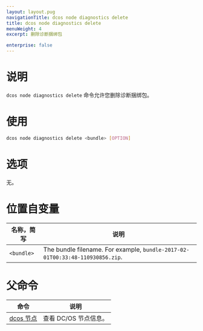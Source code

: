 ```yaml
---
layout: layout.pug
navigationTitle: dcos node diagnostics delete
title: dcos node diagnostics delete
menuWeight: 4
excerpt: 删除诊断捆绑包

enterprise: false
---
```


    
# 说明
`dcos node diagnostics delete` 命令允许您删除诊断捆绑包。

# 使用

```bash
dcos node diagnostics delete <bundle> [OPTION]
```

# 选项

无。

# 位置自变量

| 名称，简写 | 说明 |
|---------|-------------|
| `<bundle>`   |   The bundle filename. For example, `bundle-2017-02-01T00:33:48-110930856.zip`. |

# 父命令

| 命令 | 说明 |
|---------|-------------|
| [dcos 节点](/zh/1.11/cli/command-reference/dcos-node/) | 查看 DC/OS 节点信息。|

